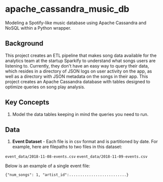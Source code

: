 # apache_cassandra_music_db
Modeling a Spotify-like music database using Apache Cassandra and NoSQL within a Python wrapper.

## Background
This project creates an ETL pipeline that makes song data available for the analytics team at the startup Sparkify to understand what songs users are listening to.
Currently, they don't have an easy way to query their data, which resides in a directory of JSON logs on user activity on the app, as well as a directory with JSON metadata on the songs in their app. This project creates an Apache Cassandra database with tables designed to optimize queries on song play analysis.

## Key Concepts
1. Model the data tables keeping in mind the queries you need to run.

## Data
1. **Event Dataset** - Each file is in csv format and is partitioned by date.
For example, here are filepaths to two files in this dataset:

`event_data/2018-11-08-events.csv`
`event_data/2018-11-09-events.csv`

Below is an example of a single event file:

`{"num_songs": 1, "artist_id":..........................}`



